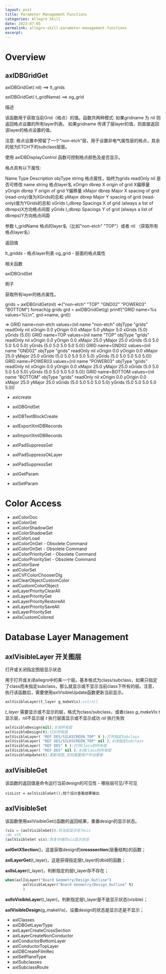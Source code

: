 ```yaml
---
layout: post
title: Parameter Management Functions
categories: Allegro Skill
date: 2023-07-05
permalink: allegro-skill-parameter-management-functions
excerpt: 
---
```


# Overview

## axlDBGridGet


axlDBGridGet(
nil)
==> lt_grids

axlDBGridGet(
t_gridName)
==> og_grid

描述

该函数用于获取当前Grid（格点）的值。函数共两种模式:
如果gridname 为 nil 则返回格点设置的所有layer列表。
如果gridname 传递了层layer的值，则直接返回该layer的格点设置的值。

注意: 格点设置中预留了一个"non-etch"层，用于设置非电气属性层的格点，其余的层为ETCH下的subclass层面。

使用 axlDBDisplayControl 函数可控制格点颜色及是否显示。

格点具有以下属性:

Name                Type                Description
objType        string                格点属性，始终为grids
readOnly        nil                是否可修改
name                string                格点layer名
xOrigin        dbrep                X origin of grid X偏移量
yOrigin        dbrep                Y origin of grid Y偏移量
xMajor                dbrep                Major X spacing of grid (read-only)值为XGrids的总和
yMajor                dbrep                Major Y spacing of grid (read-only)值为YGrids的总和
xGrids                l_dbrep                Spacings X of grid (always a list of dbreps)X方向格点间距
yGrids                l_dbrep                Spacings Y of grid (always a list of dbreps)Y方向格点间距


参数
t_gridName 格点的layer名（比如"non-etch" "TOP"）或者 nil （获取所有格点layer名）


返回值

lt_gridds - 格点layer列表
og_grid - 层面的格点属性

相关函数

axlDBGridSet

例子

获取所有layer的格点属性。

grids = axlDBGridGet(nil)
=>("non-etch" "TOP" "GND02" "POWER03" "BOTTOM")
foreach(g grids
grd = axlDBGridGet(g)
printf("GRID name=%s values=%L\n", grd->name, grd))

=>
GRID name=non-etch values=(nil name "non-etch" objType "grids" readOnly nil xOrigin 0.0 yOrigin 0.0 xMajor 5.0 yMajor 5.0 xGrids (5.0) yGrids (5.0))
GRID name=TOP values=(nil name "TOP" objType "grids" readOnly nil xOrigin 0.0 yOrigin 0.0 xMajor 25.0 yMajor 25.0 xGrids (5.0 5.0 5.0 5.0 5.0) yGrids (5.0 5.0 5.0 5.0 5.0))
GRID name=GND02 values=(nil name "GND02" objType "grids" readOnly nil xOrigin 0.0 yOrigin 0.0 xMajor 25.0 yMajor 25.0 xGrids (5.0 5.0 5.0 5.0 5.0) yGrids (5.0 5.0 5.0 5.0 5.0))
GRID name=POWER03 values=(nil name "POWER03" objType "grids" readOnly nil xOrigin 0.0 yOrigin 0.0 xMajor 25.0 yMajor 25.0 xGrids (5.0 5.0 5.0 5.0 5.0) yGrids (5.0 5.0 5.0 5.0 5.0))
GRID name=BOTTOM values=(nil name "BOTTOM" objType "grids" readOnly nil xOrigin 0.0 yOrigin 0.0 xMajor 25.0 yMajor 25.0 xGrids (5.0 5.0 5.0 5.0 5.0) yGrids (5.0 5.0 5.0 5.0 5.0))

* axlcreate


* axlDBGridSet
* axlDBTextBlockCreate
* axlExportXmlDBRecords
* axlImportXmlDBRecords
* axlPadSuppressGet
* axlPadSuppressOkLayer
* axlPadSuppressSet
* axlGetParam
* axlSetParam

# Color Access

* axlColorDoc
* axlColorGet
* axlColorShadowGet
* axlColorShadowSet
* axlColorLoad
* axlColorOnGet - Obsolete Command
* axlColorOnSet - Obsolete Command
* axlColorPriorityGet - Obsolete Command
* axlColorPrioritySet - Obsolete Command
* axlColorSave
* axlColorSet
* axlCVFColorChooserDlg
* axlClearObjectCustomColor
* axlCustomColorObject
* axlLayerPriorityClearAll
* axlLayerPriorityGet
* axlLayerPriorityRestoreAll
* axlLayerPrioritySaveAll
* axlLayerPrioritySet
* axlIsCustomColored


# Database Layer Management

## axlVisibleLayer 开关图层

打开或关闭指定图层显示状态

用于打开或关闭allegro中的某一个层。基本格式为class/subclass，如果只指定了class而未指定subclass，那么就显示或不显示当前class下所有的层。注意，执行该函数后，需要使用axlVisibleUpdate函数更新当前显示。

```lisp
axlVisibleLayer(t_layer g_makeVis);=>t/nil
```

*t_layer* 需要显示或不显示的层，格式为class/subclass，或者class
*g_makeVis* t显示层，nil不显示层
*t* 执行层面显示或不显示成功
*nil* 执行失败

```lisp
axlVisibleDesign(nil);关闭所有层
axlVisibleDesign(t);打开所有层
axlVisibleLayer( "REF DES/SILKSCREEN_TOP" t );打开指定Subclass
axlVisibleLayer( "REF DES/SILKSCREEN_TOP" nil );关闭指定Subclass
axlVisibleLayer( "REF DES" t );打开Class的所有层
axlVisibleLayer( "REF DES" nil );关闭Class的所有层
axlVisibleUpdate(t);更新视图,否则需要用户手动更新
```

## axlVisibleGet

该函数的返回值是命令运行当前design的可见性 - 哪些层可见/不可见

```
visList = axlVisibleGet();找个设计查看结果输出
```

## axlVisibleSet

该函数使用axlVisibleGet()函数的返回结果，重置design的显示状态。

```lisp
(vis = (axlVisibleGet));将当前显示存为vis
;do sth
(axlVisibleSet vis);恢复存储的vis显示状态
```


**axlGetXSection**()，这是获取design的**crosssection**(层叠结构)的函数；

**axlLayerGet**(t\_layer)，这是获得指定层t\_layer的dbid的函数；

**axlIsLayer**(t\_layer)，判断指定的层t\_layer存不存在；

```lisp
when(axlIsLayer("Board Geometry/Design_Outline")
        axlVisibleLayer("Board Geometry/Design_Outline" t)
        )
```


**axlIsVisibleLayer**(t\_layer)，判断指定层t\_layer是不是显示状态(visible)；

**axlVisibleDesign**(g\_makeVis)，设置design的状态是显示还是不显示；


* axlClasses
* axlDBGetLayerType
* axlLayerCreateCrossSection
* axlLayerCreateNonConductor
* axlConductorBottomLayer
* axlConductorTopLayer
* axlDBCreateFilmRec
* axlSetPlaneType
* axlSubclasses
* axlSubclassRoute